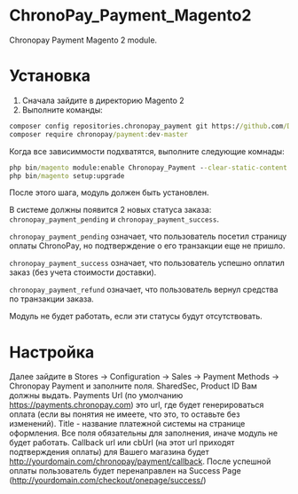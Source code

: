 # ChronoPay_Payment_Magento2

Chronopay Payment Magento 2 module.

# Установка
1. Сначала зайдите в директорию Magento 2
2. Выполните команды:

```cmd
composer config repositories.chronopay_payment git https://github.com/DarkProtocol/ChronoPay_Payment_Magento2.git
composer require chronopay/payment:dev-master
```

Когда все зависиммости подхватятся, выполните следующие комнады:

```cmd
php bin/magento module:enable Chronopay_Payment --clear-static-content
php bin/magento setup:upgrade
```

После этого шага, модуль должен быть установлен. 

В системе должны появится 2 новых статуса заказа: `chronopay_payment_pending`
и `chronopay_payment_success`.

`chronopay_payment_pending` означает, что пользователь посетил страницу оплаты ChronoPay, но подтверждение о его транзакции еще не пришло.

`chronopay_payment_success` означает, что пользователь успешно оплатил заказ (без учета стоимости доставки).

`chronopay_payment_refund` означает, что пользователь вернул средства по транзакции заказа.

Модуль не будет работать, если эти статусы будут отсутствовать.


# Настройка
Далее зайдите в Stores -> Configuration -> Sales -> Payment Methods -> Chronopay Payment и заполните поля.
SharedSec, Product ID Вам должны выдать. Payments Url (по умолчанию https://payments.chronopay.com) это url, где будет генерироваться оплата (если вы понятия не имеете, что это, то оставьте без изменений). Title - название платежной системы на странице оформления. Все поля обязательны для заполнения, иначе модуль не будет работать.
Callback url или cbUrl (на этот url приходят подтверждения оплаты) для Вашего магазина будет http://yourdomain.com/chronopay/payment/callback. После успешной оплаты пользователь будет перенаправлен на Success Page  (http://yourdomain.com/checkout/onepage/success/)


